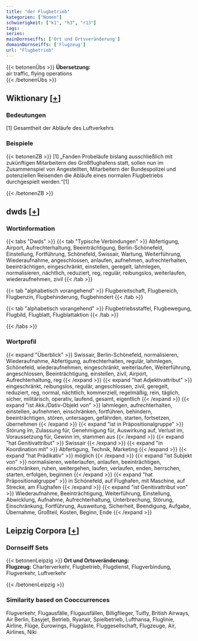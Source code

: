 ```yaml
---
title: "der Flugbetrieb"
kategorien: ["Nomen"]
schwierigkeit: ["k1", "h3", "r13"]
tags:
series:
mainDornseiffs: ['Ort und Ortsveränderung']
domainDornseiffs: ['Flugzeug']
url: "Flugbetrieb"
---
```


{{< betonenÜbs >}}
**Übersetzung:**  
air traffic, flying operations  
{{< /betonenÜbs >}}

## Wiktionary [[+](https://de.wiktionary.org/wiki/Flugbetrieb)]

### Bedeutungen
[1] Gesamtheit der Abläufe des Luftverkehrs  

### Beispiele
{{< betonenZB >}}
[1] „Fanden Probeläufe bislang ausschließlich mit zukünftigen Mitarbeitern des Großflughafens statt, sollen nun im Zusammenspiel von Angestellten, Mitarbeitern der Bundespolizei und potenziellen Reisenden die Abläufe eines normalen Flugbetriebs durchgespielt werden.“[1]  

{{< /betonenZB >}}


## dwds [[+](https://www.dwds.de/wb/Flugbetrieb)]

### Wortinformation
{{< tabs "Dwds" >}}
{{< tab "Typische Verbindungen" >}}
Abfertigung, Airport, Aufrechterhaltung, Beeinträchtigung, Berlin-Schönefeld, Einstellung, Fortführung, Schönefeld, Swissair, Wartung, Weiterführung, Wiederaufnahme, angeschlossen, anlaufen, aufnehmen, aufrechterhalten, beeinträchtigen, eingeschränkt, einstellen, geregelt, lahmlegen, normalisieren, nächtlich, reduziert, reg, regulär, reibungslos, weiterlaufen, wiederaufnehmen, zivil
{{< /tab >}}

{{< tab "alphabetisch vorangehend" >}}
Flugbereitschaft, Flugbereich, Flugbenzin, Flugbehinderung, flugbehindert
{{< /tab >}}

{{< tab "alphabetisch vorangehend" >}}
Flugbetriebsstaffel, Flugbewegung, Flugbild, Flugblatt, Flugblattaktion
{{< /tab >}}

{{< /tabs >}}

### Wortprofil
{{< expand "Überblick" >}} Swissair, Berlin-Schönefeld, normalisieren, Wiederaufnahme, Abfertigung, aufrechterhalten, regulär, lahmlegen, Schönefeld, wiederaufnehmen, eingeschränkt, weiterlaufen, Weiterführung, angeschlossen, Beeinträchtigung, einstellen, zivil, Airport, Aufrechterhaltung, reg {{< /expand >}}
{{< expand "hat Adjektivattribut" >}} eingeschränkt, reibungslos, regulär, angeschlossen, zivil, geregelt, reduziert, reg, normal, nächtlich, kommerziell, regelmäßig, rein, täglich, sicher, militärisch, operativ, laufend, gesamt, eigentlich {{< /expand >}}
{{< expand "ist Akk./Dativ-Objekt von" >}} lahmlegen, aufrechterhalten, einstellen, aufnehmen, einschränken, fortführen, behindern, beeinträchtigen, stören, untersagen, gefährden, starten, fortsetzen, übernehmen {{< /expand >}}
{{< expand "ist in Präpositionalgruppe" >}} Störung im, Zulassung für, Genehmigung für, Auswirkung auf, Verlust im, Voraussetzung für, Gewinn im, stammen aus {{< /expand >}}
{{< expand "hat Genitivattribut" >}} Swissair {{< /expand >}}
{{< expand "in Koordination mit" >}} Abfertigung, Technik, Marketing {{< /expand >}}
{{< expand "hat Prädikativ" >}} möglich {{< /expand >}}
{{< expand "ist Subjekt von" >}} normalisieren, weiterlaufen, anlaufen, beeinträchtigen, einschränken, ruhen, weitergehen, laufen, verlaufen, enden, herrschen, starten, erfolgen, beginnen {{< /expand >}}
{{< expand "hat Präpositionalgruppe" >}} in Schönefeld, auf Flughafen, mit Maschine, auf Strecke, am Flughafen {{< /expand >}}
{{< expand "ist Genitivattribut von" >}} Wiederaufnahme, Beeinträchtigung, Weiterführung, Einstellung, Abwicklung, Aufnahme, Aufrechterhaltung, Unterbrechung, Störung, Einschränkung, Fortführung, Ausweitung, Sicherheit, Beendigung, Aufgabe, Übernahme, Großteil, Kosten, Beginn, Ende {{< /expand >}}

## Leipzig Corpora [[+](https://corpora.uni-leipzig.de/en/res?word=Flugbetrieb&corpusId=deu_newscrawl-public_2018)]

### Dornseiff Sets
{{< betonenLeipzig >}}
**Ort und Ortsveränderung:**  
**Flugzeug:** Charterverkehr, Flugbetrieb, Flugdienst, Flugverbindung, Flugverkehr, Luftverkehr  

{{< /betonenLeipzig >}}

### Similarity based on Cooccurrences
Flugverkehr, Flugausfälle, Flugausfällen, Billigflieger, Tuifly, British Airways, Air Berlin, Easyjet, Betrieb, Ryanair, Spielbetrieb, Lufthansa, Fluglinie, Airline, Flüge, Eurowings, Fluggäste, Fluggesellschaft, Flugzeuge, Air, Airlines, Niki

